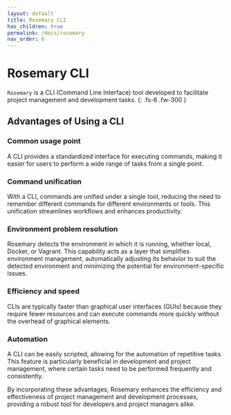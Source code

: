 ```yaml
---
layout: default
title: Rosemary CLI
has_children: true
permalink: /docs/rosemary
nav_order: 6
---
```


# Rosemary CLI

`Rosemary` is a CLI (Command Line Interface) tool developed to facilitate project management and development tasks.
{: .fs-6 .fw-300 }

## Advantages of Using a CLI

### Common usage point

A CLI provides a standardized interface for executing commands, making it easier for users to perform a wide range of tasks from a single point.

### Command unification

With a CLI, commands are unified under a single tool, reducing the need to remember different commands for different environments or tools. This unification streamlines workflows and enhances productivity.

### Environment problem resolution

Rosemary detects the environment in which it is running, whether local, Docker, or Vagrant. This capability acts as a layer that simplifies environment management, automatically adjusting its behavior to suit the detected environment and minimizing the potential for environment-specific issues.

### Efficiency and speed

CLIs are typically faster than graphical user interfaces (GUIs) because they require fewer resources and can execute commands more quickly without the overhead of graphical elements.

### Automation

A CLI can be easily scripted, allowing for the automation of repetitive tasks. This feature is particularly beneficial in development and project management, where certain tasks need to be performed frequently and consistently.

By incorporating these advantages, Rosemary enhances the efficiency and effectiveness of project management and development processes, providing a robust tool for developers and project managers alike.